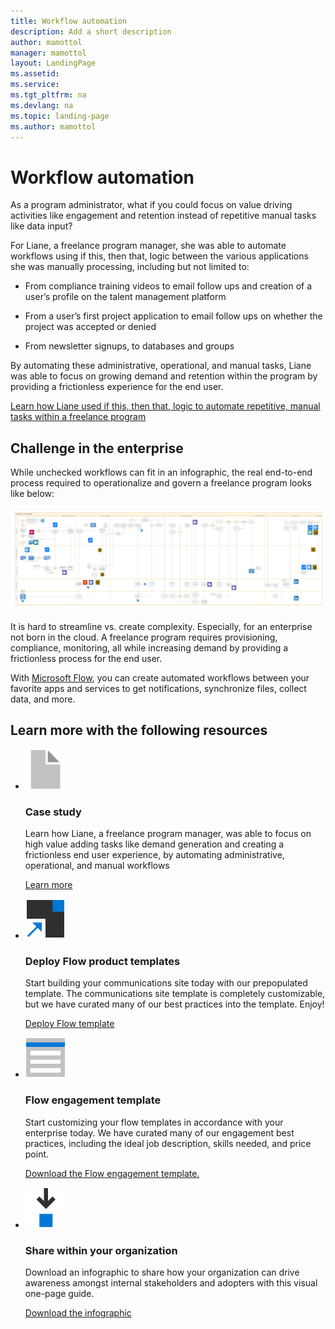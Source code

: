 ```yaml
---
title: Workflow automation
description: Add a short description
author: mamottol
manager: mamottol
layout: LandingPage
ms.assetid: 
ms.service: 
ms.tgt_pltfrm: na
ms.devlang: na
ms.topic: landing-page
ms.author: mamottol
---
```

Workflow automation
===================

As a program administrator, what if you could focus on value driving activities
like engagement and retention instead of repetitive manual tasks like data
input?

For Liane, a freelance program manager, she was able to automate workflows using
if this, then that, logic between the various applications she was manually
processing, including but not limited to:

-   From compliance training videos to email follow ups and creation of a user’s
    profile on the talent management platform

-   From a user’s first project application to email follow ups on whether the
    project was accepted or denied

-   From newsletter signups, to databases and groups

By automating these administrative, operational, and manual tasks, Liane was
able to focus on growing demand and retention within the program by providing a
frictionless experience for the end user.

[Learn how Liane used if this, then that, logic to automate repetitive, manual
tasks within a freelance
program](workflowautomationcasestudy.md)

Challenge in the enterprise
---------------------------

While unchecked workflows can fit in an infographic, the real end-to-end process
required to operationalize and govern a freelance program looks like below:

![Screenshot of the original Visio Operations doc](media/6a5f3b4c803c5a688cf7bc97dc62a19a.png)

It is hard to streamline vs. create complexity. Especially, for an enterprise
not born in the cloud. A freelance program requires provisioning, compliance,
monitoring, all while increasing demand by providing a frictionless process for
the end user.

With [Microsoft Flow](https://flow.microsoft.com/en-us/), you can create
automated workflows between your favorite apps and services to get
notifications, synchronize files, collect data, and more.

Learn more with the following resources 
-----------------------------------------

<ul class="panelContent cardsF cols cols2">
    <li>
        <div class="cardSize">
            <div class="cardPadding">
                <div class="card">
                    <div class="cardImageOuter">
                        <div class="cardImage">
                            <img src="media/document.png" alt="a document icon" />
                        </div>
                    </div>
                    <div class="cardText">
                        <h3>Case study</h3>
                        <p>Learn how Liane, a freelance program manager, was able to focus on high value adding tasks like demand generation and creating a frictionless end user experience, by automating administrative, operational, and manual workflows</p>
                        <p><a href="workflowautomationcasestudy.md">Learn more</a></p>
                    </div>
                </div>
            </div>
        </div>
    </li>
    <li>
        <div class="cardSize">
            <div class="cardPadding">
                <div class="card">
                    <div class="cardImageOuter">
                        <div class="cardImage">
                            <img src="media/deploy-blue.png" alt="A box with an arrow meaning deploy" />
                        </div>
                    </div>
                    <div class="cardText">
                        <h3>Deploy Flow product templates</h3>
                        <p>Start building your communications site today with our prepopulated template. The communications site template is completely customizable, but we have curated many of our best practices into the template. Enjoy!</p>
                        <p><a href="https://preview.flow.microsoft.com/en-us/templates/">Deploy Flow template</a></p>
                    </div>
                </div>
            </div>
        </div>
    </li>
    <li>
        <div class="cardSize">
            <div class="cardPadding">
                <div class="card">
                    <div class="cardImageOuter">
                        <div class="cardImage">
                            <img src="media/bill-blue.png" alt="A job posting template icon" />
                        </div>
                    </div>
                    <div class="cardText">
                        <h3>Flow engagement template</h3>
                        <p>Start customizing your flow templates in accordance with your enterprise today. We have curated many of our engagement best practices, including the ideal job description, skills needed, and price point.</p>
                        <p><a href="https://docs.google.com/document/d/1aMRsMNNKtO3JYqqf5mBlZIk9cYiPoOCVUCXFIH9IbQ8/edit?pli=1">Download the Flow engagement template.</a></p>
                    </div>
                </div>
            </div>
        </div>
    </li>
    <li>
        <div class="cardSize">
            <div class="cardPadding">
                <div class="card">
                    <div class="cardImageOuter">
                        <div class="cardImage">
                            <img src="media/download-blue.png" alt="Downloadable infographic" />
                        </div>
                    </div>
                    <div class="cardText">
                        <h3>Share within your organization</h3>
                        <p>Download an infographic to share how your organization can drive awareness amongst internal stakeholders and adopters with this visual one-page guide.</p>
                        <p><a href="">Download the infographic</a></p>
                    </div>
                </div>
            </div>
        </div>
    </li>
</ul>

